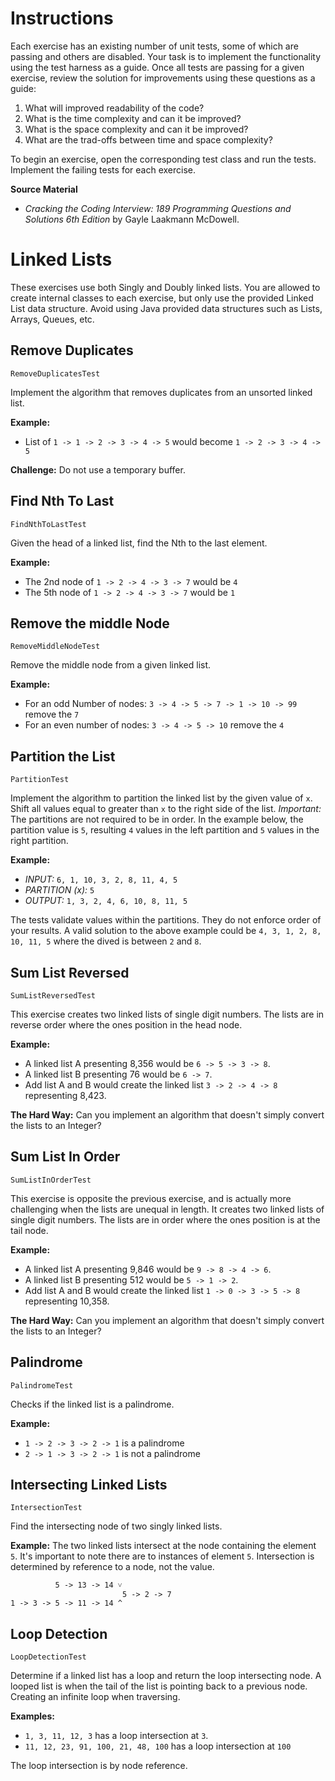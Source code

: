 # Instructions

Each exercise has an existing number of unit tests, some of which are passing and others are disabled. Your task is to implement the functionality using the test harness as a guide. Once all tests are passing for a given exercise, review the solution for improvements using these questions as a guide:

1. What will improved readability of the code?
2. What is the time complexity and can it be improved?
3. What is the space complexity and can it be improved?
4. What are the trad-offs between time and space complexity?

To begin an exercise, open the corresponding test class and run the tests. Implement the failing tests for each exercise.

**Source Material**
* _Cracking the Coding Interview: 189 Programming Questions and Solutions 6th Edition_ by Gayle Laakmann McDowell.


# Linked Lists

These exercises use both Singly and Doubly linked lists. You are allowed to create internal classes to each exercise, but only use the provided Linked List data structure. Avoid using Java provided data structures such as Lists, Arrays, Queues, etc.

## Remove Duplicates

`RemoveDuplicatesTest`

Implement the algorithm that removes duplicates from an unsorted linked list.

**Example:**
* List of `1 -> 1 -> 2 -> 3 -> 4 -> 5` would become `1 -> 2 -> 3 -> 4 -> 5`

**Challenge:** Do not use a temporary buffer.

## Find Nth To Last

`FindNthToLastTest`

Given the head of a linked list, find the Nth to the last element.

**Example:**
* The 2nd node of `1 -> 2 -> 4 -> 3 -> 7` would be `4`
* The 5th node of `1 -> 2 -> 4 -> 3 -> 7` would be `1`

## Remove the middle Node

`RemoveMiddleNodeTest`

Remove the middle node from a given linked list.

**Example:**
* For an odd Number of nodes: `3 -> 4 -> 5 -> 7 -> 1 -> 10 -> 99` remove the `7`
* For an even number of nodes: `3 -> 4 -> 5 -> 10` remove the `4`

## Partition the List

`PartitionTest`

Implement the algorithm to partition the linked list by the given value of `x`. Shift all values equal to greater than `x` to the right side of the list. *Important:* The partitions are not required to be in order. In the example below, the partition value is `5`, resulting `4` values in the left partition and `5` values in the right partition. 

**Example:**
* *INPUT:* `6, 1, 10, 3, 2, 8, 11, 4, 5`
* *PARTITION (x):* `5`
* *OUTPUT:* `1, 3, 2, 4, 6, 10, 8, 11, 5`

The tests validate values within the partitions. They do not enforce order of your results. A valid solution to the above example could be `4, 3, 1, 2, 8, 10, 11, 5` where the dived is between `2` and `8`. 

## Sum List Reversed

`SumListReversedTest`

This exercise creates two linked lists of single digit numbers. The lists are in reverse order where the ones position in the head node.

**Example:**
* A linked list A presenting 8,356 would be `6 -> 5 -> 3 -> 8`. 
* A linked list B presenting 76 would be `6 -> 7`.
* Add list A and B would create the linked list `3 -> 2 -> 4 -> 8` representing 8,423.

**The Hard Way:** Can you implement an algorithm that doesn't simply convert the lists to an Integer?

## Sum List In Order

`SumListInOrderTest`

This exercise is opposite the previous exercise, and is actually more challenging when the lists are unequal in length. It creates two linked lists of single digit numbers. The lists are in order where the ones position is at the tail node.

**Example:**
* A linked list A presenting 9,846 would be `9 -> 8 -> 4 -> 6`.
* A linked list B presenting 512 would be `5 -> 1 -> 2`.
* Add list A and B would create the linked list `1 -> 0 -> 3 -> 5 -> 8` representing 10,358.

**The Hard Way:** Can you implement an algorithm that doesn't simply convert the lists to an Integer?

## Palindrome

`PalindromeTest`

Checks if the linked list is a palindrome. 

**Example:**
* `1 -> 2 -> 3 -> 2 -> 1` is a palindrome
* `2 -> 1 -> 3 -> 2 -> 1` is not a palindrome

## Intersecting Linked Lists

`IntersectionTest`

Find the intersecting node of two singly linked lists.

**Example:**
The two linked lists intersect at the node containing the element `5`. It's important to note there are to instances of element `5`. Intersection is determined by reference to a node, not the value. 
```
          5 -> 13 -> 14 ˅ 
                         5 -> 2 -> 7
1 -> 3 -> 5 -> 11 -> 14 ^
```
## Loop Detection

`LoopDetectionTest`

Determine if a linked list has a loop and return the loop intersecting node. A looped list is when the tail of the list is pointing back to a previous node. Creating an infinite loop when traversing.

**Examples:**
* `1, 3, 11, 12, 3` has a loop intersection at `3`.
* `11, 12, 23, 91, 100, 21, 48, 100` has a loop intersection at `100`

The loop intersection is by node reference.